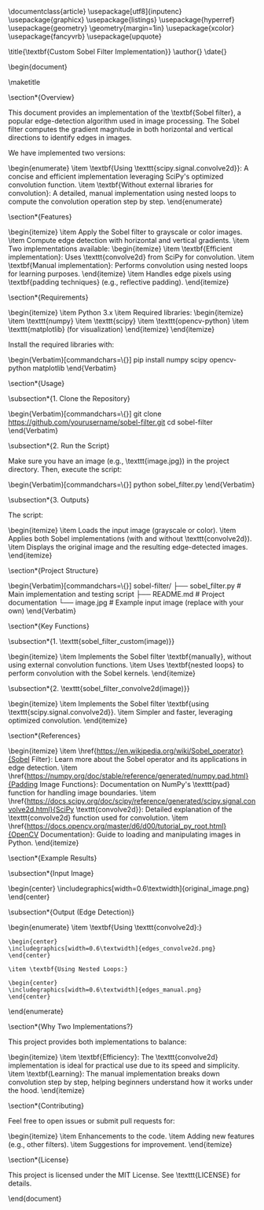 \documentclass{article}
\usepackage[utf8]{inputenc}
\usepackage{graphicx}
\usepackage{listings}
\usepackage{hyperref}
\usepackage{geometry}
\geometry{margin=1in}
\usepackage{xcolor}
\usepackage{fancyvrb}
\usepackage{upquote}

\title{\textbf{Custom Sobel Filter Implementation}}
\author{}
\date{}

\begin{document}

\maketitle

\section*{Overview}

This document provides an implementation of the \textbf{Sobel filter}, a popular edge-detection algorithm used in image processing. The Sobel filter computes the gradient magnitude in both horizontal and vertical directions to identify edges in images.

We have implemented two versions:

\begin{enumerate}
    \item \textbf{Using \texttt{scipy.signal.convolve2d}}: A concise and efficient implementation leveraging SciPy's optimized convolution function.
    \item \textbf{Without external libraries for convolution}: A detailed, manual implementation using nested loops to compute the convolution operation step by step.
\end{enumerate}

\section*{Features}

\begin{itemize}
    \item Apply the Sobel filter to grayscale or color images.
    \item Compute edge detection with horizontal and vertical gradients.
    \item Two implementations available:
    \begin{itemize}
        \item \textbf{Efficient implementation}: Uses \texttt{convolve2d} from SciPy for convolution.
        \item \textbf{Manual implementation}: Performs convolution using nested loops for learning purposes.
    \end{itemize}
    \item Handles edge pixels using \textbf{padding techniques} (e.g., reflective padding).
\end{itemize}

\section*{Requirements}

\begin{itemize}
    \item Python 3.x
    \item Required libraries:
    \begin{itemize}
        \item \texttt{numpy}
        \item \texttt{scipy}
        \item \texttt{opencv-python}
        \item \texttt{matplotlib} (for visualization)
    \end{itemize}
\end{itemize}

Install the required libraries with:

\begin{Verbatim}[commandchars=\\\{\}]
pip install numpy scipy opencv-python matplotlib
\end{Verbatim}

\section*{Usage}

\subsection*{1. Clone the Repository}

\begin{Verbatim}[commandchars=\\\{\}]
git clone https://github.com/yourusername/sobel-filter.git
cd sobel-filter
\end{Verbatim}

\subsection*{2. Run the Script}

Make sure you have an image (e.g., \texttt{image.jpg}) in the project directory. Then, execute the script:

\begin{Verbatim}[commandchars=\\\{\}]
python sobel_filter.py
\end{Verbatim}

\subsection*{3. Outputs}

The script:

\begin{itemize}
    \item Loads the input image (grayscale or color).
    \item Applies both Sobel implementations (with and without \texttt{convolve2d}).
    \item Displays the original image and the resulting edge-detected images.
\end{itemize}

\section*{Project Structure}

\begin{Verbatim}[commandchars=\\\{\}]
sobel-filter/
├── sobel_filter.py      # Main implementation and testing script
├── README.md            # Project documentation
└── image.jpg            # Example input image (replace with your own)
\end{Verbatim}

\section*{Key Functions}

\subsection*{1. \texttt{sobel\_filter\_custom(image)}}

\begin{itemize}
    \item Implements the Sobel filter \textbf{manually}, without using external convolution functions.
    \item Uses \textbf{nested loops} to perform convolution with the Sobel kernels.
\end{itemize}

\subsection*{2. \texttt{sobel\_filter\_convolve2d(image)}}

\begin{itemize}
    \item Implements the Sobel filter \textbf{using \texttt{scipy.signal.convolve2d}}.
    \item Simpler and faster, leveraging optimized convolution.
\end{itemize}

\section*{References}

\begin{itemize}
    \item \href{https://en.wikipedia.org/wiki/Sobel_operator}{Sobel Filter}: Learn more about the Sobel operator and its applications in edge detection.
    \item \href{https://numpy.org/doc/stable/reference/generated/numpy.pad.html}{Padding Image Functions}: Documentation on NumPy's \texttt{pad} function for handling image boundaries.
    \item \href{https://docs.scipy.org/doc/scipy/reference/generated/scipy.signal.convolve2d.html}{SciPy \texttt{convolve2d}}: Detailed explanation of the \texttt{convolve2d} function used for convolution.
    \item \href{https://docs.opencv.org/master/d6/d00/tutorial_py_root.html}{OpenCV Documentation}: Guide to loading and manipulating images in Python.
\end{itemize}

\section*{Example Results}

\subsection*{Input Image}

\begin{center}
\includegraphics[width=0.6\textwidth]{original_image.png}
\end{center}

\subsection*{Output (Edge Detection)}

\begin{enumerate}
    \item \textbf{Using \texttt{convolve2d}:}

    \begin{center}
    \includegraphics[width=0.6\textwidth]{edges_convolve2d.png}
    \end{center}

    \item \textbf{Using Nested Loops:}

    \begin{center}
    \includegraphics[width=0.6\textwidth]{edges_manual.png}
    \end{center}
\end{enumerate}

\section*{Why Two Implementations?}

This project provides both implementations to balance:

\begin{itemize}
    \item \textbf{Efficiency}: The \texttt{convolve2d} implementation is ideal for practical use due to its speed and simplicity.
    \item \textbf{Learning}: The manual implementation breaks down convolution step by step, helping beginners understand how it works under the hood.
\end{itemize}

\section*{Contributing}

Feel free to open issues or submit pull requests for:

\begin{itemize}
    \item Enhancements to the code.
    \item Adding new features (e.g., other filters).
    \item Suggestions for improvement.
\end{itemize}

\section*{License}

This project is licensed under the MIT License. See \texttt{LICENSE} for details.

\end{document}
